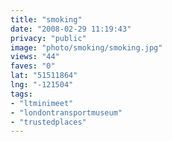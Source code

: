 ```yaml
---
title: "smoking"
date: "2008-02-29 11:19:43"
privacy: "public"
image: "photo/smoking/smoking.jpg"
views: "44"
faves: "0"
lat: "51511864"
lng: "-121504"
tags:
- "ltminimeet"
- "londontransportmuseum"
- "trustedplaces"
---
```


